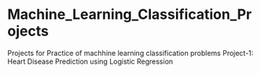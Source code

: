 # Machine_Learning_Classification_Projects

Projects for Practice of machhine learning classification problems
Project-1: Heart Disease Prediction using Logistic Regression
